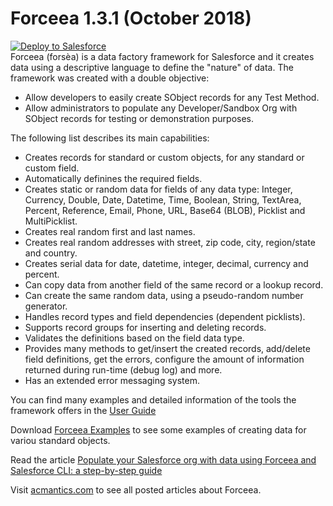 # Forceea 1.3.1 (October 2018) #
<a href="https://githubsfdeploy.herokuapp.com">
  <img alt="Deploy to Salesforce"
       src="https://raw.githubusercontent.com/afawcett/githubsfdeploy/master/deploy.png">
</a><br/>
Forceea (forsèa) is a data factory framework for Salesforce and it creates data using a descriptive language to define the "nature" of  data. The framework was created with a double objective:

* Allow developers to easily create SObject records for any Test Method.
* Allow administrators to populate any Developer/Sandbox Org with SObject records for testing or demonstration purposes.

The following list describes its main capabilities:
*	Creates records for standard or custom objects, for any standard or custom field.
*	Automatically definines the required fields.
*	Creates static or random data for fields of any data type: Integer, Currency, Double, Date, Datetime, Time, Boolean, String, TextArea, Percent, Reference, Email, Phone, URL, Base64 (BLOB), Picklist and MultiPicklist.
* Creates real random first and last names.
* Creates real random addresses with street, zip code, city, region/state and country.
* Creates serial data for date, datetime, integer, decimal, currency and percent.
* Can copy data from another field of the same record or a lookup record.
* Can create the same random data, using a pseudo-random number generator.
*	Handles record types and field dependencies (dependent picklists).
*	Supports record groups for inserting and deleting records.
*	Validates the definitions based on the field data type.
* Provides many methods to get/insert the created records, add/delete field definitions, get the errors, configure the amount of information returned during run-time (debug log) and more.
*	Has an extended error messaging system.

You can find many examples and detailed information of the tools the framework offers in the [User Guide](http://bit.ly/Forceea131_UserGuide) 

Download [Forceea Examples](http://bit.ly/Forceea131_Examples) to see some examples of creating data for variou standard objects.

Read the article [Populate your Salesforce org with data using Forceea and Salesforce CLI: a step-by-step guide](https://acmantics.com/2018/10/23/populate-your-salesforce-org-with-data-using-forceea-and-salesforce-cli)

Visit [acmantics.com](https://acmantics.com/forceea) to see all posted articles about Forceea.
